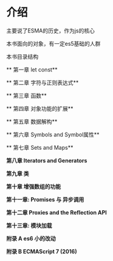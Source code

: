 # 介绍

主要说了ESMA的历史，作为js的核心

本书面向的对象，有一定es5基础的人群

本书目录结构

** 第一章 let const**

** 第二章 字符与正则表达式**

** 第三章 函数**

** 第四章 对象功能的扩展** 

** 第五章 数据解构**

** 第六章 Symbols and Symbol属性**

** 第七章 Sets and Maps**

**第八章 Iterators and Generators** 

**第九章 类** 

**第十章 增强数组的功能** 

**第十一章: Promises 与 异步调用** 

**第十二章 Proxies and the Reflection API** 

**第十三章: 模块加载** 

**附录 A es6 小的改动** 

**附录 B ECMAScript 7 (2016)** 
